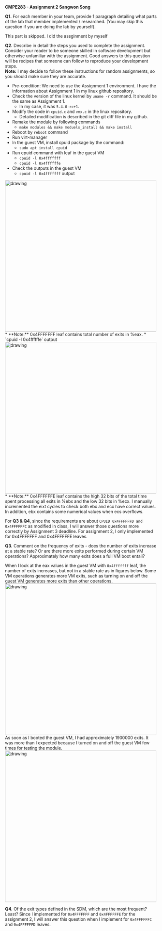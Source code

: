 **CMPE283 - Assignment 2**
**Sangwon Song**

**Q1.** For each member in your team, provide 1 paragraph detailing what parts of the lab that member implemented / researched. (You may skip this question if you are doing the lab by yourself).

This part is skipped. I did the assginment by myself

**Q2.** Describe in detail the steps you used to complete the assignment. Consider your reader to be someone skilled in software development but otherwise unfamiliar with the assignment. Good answers to this question will be recipes that someone can follow to reproduce your development steps. <br>
	**Note:** I may decide to follow these instructions for random assignments, so you should make sure they are accurate. <br>
	
* Pre-condition: We need to use the Assignment 1 environment. I have the information about Assignment 1 in my linux github repository.	
* Check the version of the linux kernel by `uname -r` command. It should be the same as Assignment 1.
	* In my case, it was `5.4.0-rc+1`. 	
* Modify the code in `cpuid.c` and `vmx.c` in the linux repository.
	* Detailed modification is described in the git diff file in my github.
* Remake the module by following commands
	* `make modules && make moduels_install && make install`
* Reboot by `reboot` command
* Run virt-manager
* In the guest VM, install cpuid package by the command:<br>
	* `sudo apt install cpuid`
* Run cpuid command with leaf in the guest VM
	* `cpuid -l 0x4fffffff`
	* `cpuid -l 0x4ffffffe` 	  
* Check the outputs in the guest VM
	* `cpuid -l 0x4fffffff` output
<img src="file:///home/song/Pictures/f-screen.png" alt="drawing" width="500/">
		* **Note:** 0x4FFFFFFF leaf contains total number of exits in %eax.
	* `cpuid -l 0x4ffffffe` output
<img src="file:///home/song/Pictures/e-screen.png" alt="drawing" width="500/">
		* **Note:** 0x4FFFFFFE leaf contains the high 32 bits of the total time spent processing all exits in %ebx and the low 32 bits in %ecx. I manually incremented the eixt cycles to check both ebx and ecx have correct values. In addition, ebx contains some numerical values when ecs overflows.

For **Q3 & Q4**, since the requirements are about `CPUID 0x4FFFFFFD and 0x4FFFFFFC` as modified in class, I will answer those questions more correctly by Assignment 3 deadline. For assignment 2, I only implemented for 0x4FFFFFFF and 0x4FFFFFFE leaves.   

**Q3.** Comment on the frequency of exits - does the number of exits increase at a stable rate? Or are there more exits performed during certain VM operations? Approximately how many exits does a full VM boot entail?

When I look at the eax values in the guest VM with `0x4fffffff` leaf, the number of exits increases, but not in a stable rate as in figures below. Some VM operations generates more VM exits, such as turning on and off the guest VM generates more exits than other operations. 
<img src="file:///home/song/Pictures/f-inc-screen.png" alt="drawing" width="500/">
As soon as I booted the guest VM, I had approximately 1900000 exits. It was more than I expected because I turned on and off the guest VM few times for testing the module.
<img src="file:///home/song/Pictures/f-screen.png" alt="drawing" width="500/">

**Q4.** Of the exit types defined in the SDM, which are the most frequent? Least?
Since I implemented for `0x4FFFFFFF` and `0x4FFFFFFE` for the assignment 2, I will answer this question when I implement for `0x4FFFFFFC` and `0x4FFFFFFD` leaves.
	 	 